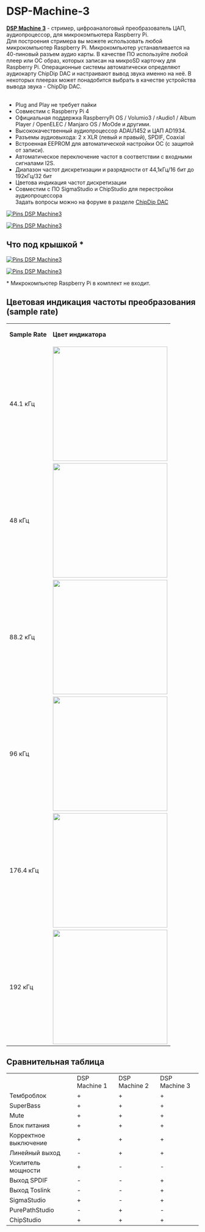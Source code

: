 # DSP-Machine-3<br>
<a class="link" href="https://www.chipdip.ru/catalog-show/for-you-projects?p.0=ChipDipDac"><strong>DSP Machine 3</strong></a> - стример, цифроаналоговый преобразователь ЦАП, аудиопроцессор, для микрокомпьютера Raspberry Pi.<br />
Для построения стримера вы можете использовать любой микрокомпьютер Raspberry Pi. Микрокомпьютер устанавливается на 40-пиновый разъем аудио карты. В качестве ПО используйте любой плеер или ОС образ, которых записан на микроSD карточку для Raspberry Pi. Операционные системы автоматически определяют аудиокарту ChipDip DAC и настраивают вывод звука именно на неё. В некоторых плеерах может понадобится выбрать в качестве устройства вывода звука - ChipDip DAC.<br />
<br />
- Plug and Play не требует пайки<br />
- Совместим с Raspberry Pi 4<br />
- Официальная поддержка RaspberryPi OS / Volumio3 / rAudio1 / Album Player / OpenELEC / Manjaro OS / MoOde и другими.<br />
- Высококачественный аудиопроцессор ADAU1452 и ЦАП AD1934.<br />
- Разъемы аудиовыхода: 2 x XLR (левый и правый), SPDIF, Coaxial<br />
- Встроенная EEPROM для автоматической настройки ОС (с защитой от записи).<br />
- Автоматическое переключение частот в соответствии с входными сигналами I2S.<br />
- Диапазон частот дискретизации и разрядности от 44,1кГц/16 бит до 192кГц/32 бит<br />
- Цветова индикация частот дискретизации<br />
- Совместим с ПО SigmaStudio и ChipStudio для перестройки аудиопроцессора<br />
Задать вопросы можно на форуме в разделе <a class="link" href="https://forum.chipdip.ru/index.php#chipdip-dac.39">ChipDip DAC</a>
<p><a class="galery" href="https://static.chipdip.ru/lib/992/DOC015992445.jpg"><img alt="Pins DSP Machine3" src="https://static.chipdip.ru/lib/992/DOC015992445.jpg" /></a></p>

<p><a class="galery" href="https://static.chipdip.ru/lib/992/DOC015992427.jpg"><img alt="Pins DSP Machine3" src="https://static.chipdip.ru/lib/992/DOC015992427.jpg" /></a></p>

<h2>Что под крышкой *</h2>

<p><a class="galery" href="https://static.chipdip.ru/lib/013/DOC016013327.jpg"><img alt="Pins DSP Machine3" src="https://static.chipdip.ru/lib/013/DOC016013327.jpg" /></a></p>

<p><a class="galery" href="https://static.chipdip.ru/lib/013/DOC016013328.jpg"><img alt="Pins DSP Machine3" src="https://static.chipdip.ru/lib/013/DOC016013328.jpg" /></a></p>
* Микрокомпьютер Raspberry Pi в комплект не входит.

<h2>Цветовая индикация частоты преобразования (sample rate)</h2>

<table class="user_t">
	<tbody>
		<tr>
			<td class="tcenter">
			<p><strong>Sample Rate</strong></p>
			</td>
			<td class="tcenter">
			<p><strong>Цвет индикатора</strong></p>
			</td>
		</tr>
		<tr>
			<td class="tcenter">44.1 кГц</td>
			<td class="tcenter"><img alt="" src="https://static.chipdip.ru/lib/021/DOC016021003.jpg" width="300" /></td>
		</tr>
		<tr>
			<td class="tcenter">48 кГц</td>
			<td class="tcenter"><img alt="" src="https://static.chipdip.ru/lib/021/DOC016021064.jpg" width="300" /></td>
		</tr>
		<tr>
			<td class="tcenter">88.2 кГц</td>
			<td class="tcenter"><img alt="" src="https://static.chipdip.ru/lib/021/DOC016021069.jpg" width="300" /></td>
		</tr>
		<tr>
			<td class="tcenter">96 кГц</td>
			<td class="tcenter"><img alt="" src="https://static.chipdip.ru/lib/021/DOC016021082.jpg" width="300" /></td>
		</tr>
		<tr>
			<td class="tcenter">176.4 кГц</td>
			<td class="tcenter"><img alt="" src="https://static.chipdip.ru/lib/021/DOC016021087.jpg" width="300" /></td>
		</tr>
		<tr>
			<td class="tcenter">192 кГц</td>
			<td class="tcenter"><img alt="" src="https://static.chipdip.ru/lib/021/DOC016021096.jpg" width="300" /></td>
		</tr>
	</tbody>
</table>

<h2>Сравнительная таблица</h2>

<table class="user_t">
	<tbody>
		<tr>
			<td class="tcenter">&nbsp;</td>
			<td class="tcenter">DSP Machine 1</td>
			<td class="tcenter">DSP Machine 2</td>
			<td class="tcenter">DSP Machine 3</td>
		</tr>
		<tr>
			<td class="tcenter">Темброблок</td>
			<td class="tcenter">+</td>
			<td class="tcenter">+</td>
			<td class="tcenter">+</td>
		</tr>
		<tr>
			<td class="tcenter">SuperBass</td>
			<td class="tcenter">+</td>
			<td class="tcenter">+</td>
			<td class="tcenter">+</td>
		</tr>
		<tr>
			<td class="tcenter">Mute</td>
			<td class="tcenter">+</td>
			<td class="tcenter">+</td>
			<td class="tcenter">+</td>
		</tr>
		<tr>
			<td class="tcenter">Блок питания</td>
			<td class="tcenter">+</td>
			<td class="tcenter">+</td>
			<td class="tcenter">+</td>
		</tr>
		<tr>
			<td class="tcenter">Корректное выключение</td>
			<td class="tcenter">+</td>
			<td class="tcenter">+</td>
			<td class="tcenter">+</td>
		</tr>
		<tr>
			<td class="tcenter">Линейный выход</td>
			<td class="tcenter">-</td>
			<td class="tcenter">+</td>
			<td class="tcenter">+</td>
		</tr>
		<tr>
			<td class="tcenter">Усилитель мощности</td>
			<td class="tcenter">+</td>
			<td class="tcenter">-</td>
			<td class="tcenter">-</td>
		</tr>
		<tr>
			<td class="tcenter">Выход SPDIF</td>
			<td class="tcenter">-</td>
			<td class="tcenter">-</td>
			<td class="tcenter">+</td>
		</tr>
		<tr>
			<td class="tcenter">Выход Toslink</td>
			<td class="tcenter">-</td>
			<td class="tcenter">-</td>
			<td class="tcenter">+</td>
		</tr>
		<tr>
			<td class="tcenter">SigmaStudio</td>
			<td class="tcenter">+</td>
			<td class="tcenter">-</td>
			<td class="tcenter">+</td>
		</tr>
		<tr>
			<td class="tcenter">PurePathStudio</td>
			<td class="tcenter">-</td>
			<td class="tcenter">+</td>
			<td class="tcenter">-</td>
		</tr>
		<tr>
			<td class="tcenter">ChipStudio</td>
			<td class="tcenter">+</td>
			<td class="tcenter">+</td>
			<td class="tcenter">+</td>
		</tr>
	</tbody>
</table>
<br />


